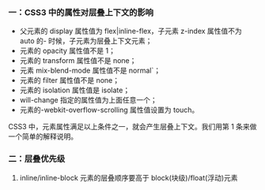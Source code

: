 ### 一：CSS3 中的属性对层叠上下文的影响

- 父元素的 display 属性值为 flex|inline-flex，子元素 z-index 属性值不为 auto 的- 时候，子元素为层叠上下文元素；
- 元素的 opacity 属性值不是 1；
- 元素的 transform 属性值不是 none；
- 元素 mix-blend-mode 属性值不是 normal`；
- 元素的 filter 属性值不是 none；
- 元素的 isolation 属性值是 isolate；
- will-change 指定的属性值为上面任意一个；
- 元素的-webkit-overflow-scrolling 属性值设置为 touch。

CSS3 中，元素属性满足以上条件之一，就会产生层叠上下文。我们用第 1 条来做一个简单的解释说明。

### 二：层叠优先级

1. inline/inline-block 元素的层叠顺序要高于 block(块级)/float(浮动)元素
